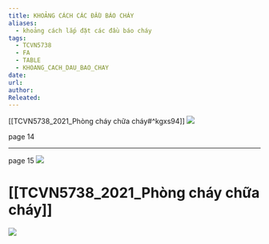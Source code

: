 ```yaml
---
title: KHOẢNG CÁCH CÁC ĐẦU BÁO CHÁY
aliases:
  - khoảng cách lắp đặt các đầu báo cháy
tags:
  - TCVN5738
  - FA
  - TABLE
  - KHOANG_CACH_DAU_BAO_CHAY
date: 
url: 
author: 
Releated:
---
```

[[TCVN5738_2021_Phòng cháy chữa cháy#^kgxs94]]
![](https://i.imgur.com/DujqrTK.png)


page 14

---
page 15
![](https://i.imgur.com/EjKbRs1.png)

# [[TCVN5738_2021_Phòng cháy chữa cháy]]

![](https://i.imgur.com/i9hAEyH.png)

